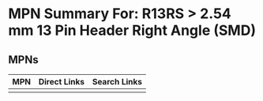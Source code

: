



# MPN Summary For: R13RS > 2.54 mm 13 Pin Header Right Angle (SMD)

## MPNs
  

|MPN|Direct Links|Search Links|
| :--- | :--- | :--- |
||||
